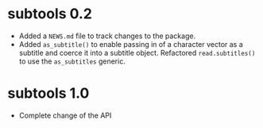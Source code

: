 # subtools 0.2

* Added a `NEWS.md` file to track changes to the package.
* Added `as_subtitle()` to enable passing in of a character vector as a 
  subtitle and coerce it into a subtitle object. Refactored `read.subtitles()`
  to use the `as_subtitles` generic.
  
# subtools 1.0

* Complete change of the API
